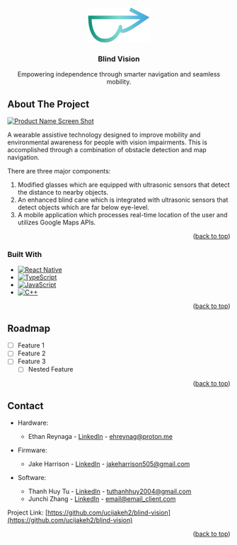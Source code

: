 
<!-- Improved compatibility of back to top link: See: https://github.com/othneildrew/Best-README-Template/pull/73 -->
<a id="readme-top"></a>
<!--
*** Thanks for checking out the Best-README-Template. If you have a suggestion
*** that would make this better, please fork the repo and create a pull request
*** or simply open an issue with the tag "enhancement".
*** Don't forget to give the project a star!
*** Thanks again! Now go create something AMAZING! :D
-->



<!-- PROJECT SHIELDS -->
<!--
*** I'm using markdown "reference style" links for readability.
*** Reference links are enclosed in brackets [ ] instead of parentheses ( ).
*** See the bottom of this document for the declaration of the reference variables
*** for contributors-url, forks-url, etc. This is an optional, concise syntax you may use.
*** https://www.markdownguide.org/basic-syntax/#reference-style-links
-->


<!-- PROJECT LOGO -->
<br />
<div align="center">
  <a href="https://github.com/github_username/repo_name">
    <img src="images/logo.png" alt="Logo" width="140" height="80">
  </a>

<h3 align="center">Blind Vision</h3>

  <p align="center">
    Empowering independence through smarter navigation and seamless mobility.
  </p>
</div>



<!-- TABLE OF CONTENTS -->
<!-- <details>
  <summary>Table of Contents</summary>
  <ol>
    <li>
      <a href="#about-the-project">About The Project</a>
      <ul>
        <li><a href="#built-with">Built With</a></li>
      </ul>
    </li>
    <li>
      <a href="#getting-started">Getting Started</a>
      <ul>
        <li><a href="#prerequisites">Prerequisites</a></li>
        <li><a href="#installation">Installation</a></li>
      </ul>
    </li>
    <li><a href="#usage">Usage</a></li>
    <li><a href="#roadmap">Roadmap</a></li>
    <li><a href="#contributing">Contributing</a></li>
    <li><a href="#license">License</a></li>
    <li><a href="#contact">Contact</a></li>
    <li><a href="#acknowledgments">Acknowledgments</a></li>
  </ol>
</details> -->



<!-- ABOUT THE PROJECT -->
## About The Project

[![Product Name Screen Shot][product-screenshot]](https://example.com)

<!-- Here's a blank template to get started. To avoid retyping too much info, do a search and replace with your text editor for the following: `github_username`, `repo_name`, `twitter_handle`, `linkedin_username`, `email_client`, `email`, `project_title`, `project_description`, `project_license` -->

A wearable assistive technology designed to improve mobility and environmental awareness for people with vision impairments. This is accomplished through a combination of obstacle detection and map navigation.

There are three major components:
1. Modified glasses which are equipped with ultrasonic sensors that detect the distance to nearby objects.
2. An enhanced blind cane which is integrated with ultrasonic sensors that detect objects which are far below eye-level.
3. A mobile application which processes real-time location of the user and utilizes Google Maps APIs.


<p align="right">(<a href="#readme-top">back to top</a>)</p>



### Built With

* [![React Native][React-Native]][React-Native-url]
* [![TypeScript][Type-Script]][Type-Script-url]
* [![JavaScript][Java-Script]][Java-Script-url]
* [![C++][C-plus-plus]][C-plus-plus-url]

<p align="right">(<a href="#readme-top">back to top</a>)</p>



<!-- GETTING STARTED -->
<!-- ## Getting Started

This is an example of how you may give instructions on setting up your project locally.
To get a local copy up and running follow these simple example steps.

### Prerequisites

This is an example of how to list things you need to use the software and how to install them.
* npm
  ```sh
  npm install npm@latest -g
  ```

### Installation

1. Get a free API Key at [https://example.com](https://example.com)
2. Clone the repo
   ```sh
   git clone https://github.com/github_username/repo_name.git
   ```
3. Install NPM packages
   ```sh
   npm install
   ```
4. Enter your API in `config.js`
   ```js
   const API_KEY = 'ENTER YOUR API';
   ```
5. Change git remote url to avoid accidental pushes to base project
   ```sh
   git remote set-url origin github_username/repo_name
   git remote -v # confirm the changes
   ```

<p align="right">(<a href="#readme-top">back to top</a>)</p> -->



<!-- USAGE EXAMPLES -->
<!-- ## Usage

Use this space to show useful examples of how a project can be used. Additional screenshots, code examples and demos work well in this space. You may also link to more resources.

_For more examples, please refer to the [Documentation](https://example.com)_

<p align="right">(<a href="#readme-top">back to top</a>)</p> -->



<!-- ROADMAP -->
## Roadmap

- [ ] Feature 1
- [ ] Feature 2
- [ ] Feature 3
    - [ ] Nested Feature

<p align="right">(<a href="#readme-top">back to top</a>)</p>



<!-- LICENSE -->
<!-- ## License

Distributed under the project_license. See `LICENSE.txt` for more information.

<p align="right">(<a href="#readme-top">back to top</a>)</p> -->



<!-- CONTACT -->
## Contact

* Hardware:
  * Ethan Reynaga - [LinkedIn]() - ehreynag@proton.me
    
* Firmware:
  * Jake Harrison - [LinkedIn]() - jakeharrison505@gmail.com
  
* Software:
  * Thanh Huy Tu - [LinkedIn](https://www.linkedin.com/in/thanhhuytu/) - tuthanhhuy2004@gmail.com
  * Junchi Zhang - [LinkedIn]() - email@email_client.com

Project Link: [https://github.com/ucijakeh2/blind-vision](https://github.com/ucijakeh2/blind-vision)

<p align="right">(<a href="#readme-top">back to top</a>)</p>



<!-- MARKDOWN LINKS & IMAGES -->
<!-- https://www.markdownguide.org/basic-syntax/#reference-style-links -->
[product-screenshot]: images/screenshot.png
[React-Native]: https://img.shields.io/badge/React%20Native-20232A?style=for-the-badge&logo=react&logoColor=61DAFB
[React-Native-url]: https://reactnative.dev/
[Type-Script]: https://img.shields.io/badge/TypeScript-3178C6?style=for-the-badge&logo=typescript&logoColor=fff
[Type-Script-url]: https://www.typescriptlang.org/
[Java-Script]: https://img.shields.io/badge/JavaScript-F7DF1E?style=for-the-badge&logo=javascript&logoColor=000
[Java-Script-url]: https://www.javascript.com/
[C-plus-plus]: https://img.shields.io/badge/C++-%2300599C.svg?style=for-the-badge&logo=c%2B%2B&logoColor=white
[C-plus-plus-url]: https://cplusplus.com/
